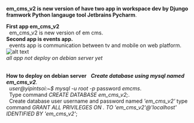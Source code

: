 
__em_cms_v2 is new version of have two app in workspace dev by Djungo framwork Python langauge tool Jetbrains Pycharm__. <br/>

__First app em_cms_v2__<br/>
  &nbsp;  em_cms_v2 is new version of em cms.<br/>
__Second app is events app.__<br/>
  &nbsp;  events app is communication between tv and mobile on web platform.<br/> 
  ![alt text](https://user-images.githubusercontent.com/31529139/54862642-56d53500-4d70-11e9-9cce-2daa09bd6c76.png)<br/>
  *all app not deploy on debian server yet*<br/><br/>
  
  __How to deploy on debian server__
  &nbsp;  __*Create database using mysql named em_cms_v2*__.<br/>
  &nbsp;    *user@yipintsoi:~$ mysql -u root -p* password *emcms*.<br/>
  &nbsp;    Type command *CREATE DATABASE em_cms_v2;*.<br/>
  &nbsp;    Create database user username and password named *'em_cms_v2'*  type command *GRANT ALL PRIVILEGES ON *.* TO 'em_cms_v2'@'localhost' IDENTIFIED BY 'em_cms_v2'*;
  
  
  

